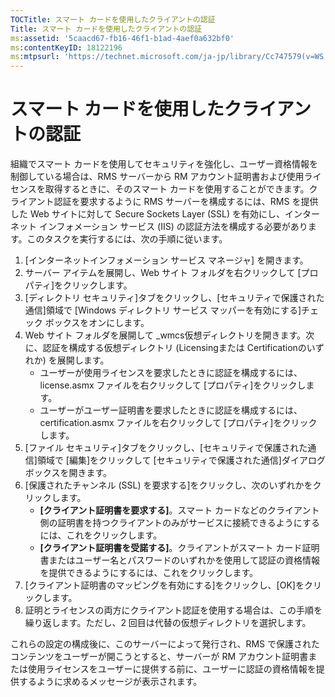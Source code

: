 ```yaml
---
TOCTitle: スマート カードを使用したクライアントの認証
Title: スマート カードを使用したクライアントの認証
ms:assetid: '5caacd67-fb16-46f1-b1ad-4aef0a632bf0'
ms:contentKeyID: 18122196
ms:mtpsurl: 'https://technet.microsoft.com/ja-jp/library/Cc747579(v=WS.10)'
---
```


スマート カードを使用したクライアントの認証
===========================================

組織でスマート カードを使用してセキュリティを強化し、ユーザー資格情報を制御している場合は、RMS サーバーから RM アカウント証明書および使用ライセンスを取得するときに、そのスマート カードを使用することができます。クライアント認証を要求するように RMS サーバーを構成するには、RMS を提供した Web サイトに対して Secure Sockets Layer (SSL) を有効にし、インターネット インフォメーション サービス (IIS) の認証方法を構成する必要があります。このタスクを実行するには、次の手順に従います。

1.  \[インターネットインフォメーション サービス マネージャ\] を開きます。
2.  サーバー アイテムを展開し、Web サイト フォルダを右クリックして \[プロパティ\]をクリックします。
3.  \[ディレクトリ セキュリティ\]タブをクリックし、\[セキュリティで保護された通信\]領域で \[Windows ディレクトリ サービス マッパーを有効にする\]チェック ボックスをオンにします。
4.  Web サイト フォルダを展開して \_wmcs仮想ディレクトリを開きます。次に、認証を構成する仮想ディレクトリ (Licensingまたは Certificationのいずれか) を展開します。
    -   ユーザーが使用ライセンスを要求したときに認証を構成するには、license.asmx ファイルを右クリックして \[プロパティ\]をクリックします。
    -   ユーザーがユーザー証明書を要求したときに認証を構成するには、certification.asmx ファイルを右クリックして \[プロパティ\]をクリックします。
5.  \[ファイル セキュリティ\]タブをクリックし、\[セキュリティで保護された通信\]領域で \[編集\]をクリックして \[セキュリティで保護された通信\]ダイアログ ボックスを開きます。
6.  \[保護されたチャンネル (SSL) を要求する\]をクリックし、次のいずれかをクリックします。
    -   **\[クライアント証明書を要求する\]**。スマート カードなどのクライアント側の証明書を持つクライアントのみがサービスに接続できるようにするには、これをクリックします。
    -   **\[クライアント証明書を受諾する\]**。クライアントがスマート カード証明書またはユーザー名とパスワードのいずれかを使用して認証の資格情報を提供できるようにするには、これをクリックします。
7.  \[クライアント証明書のマッピングを有効にする\]をクリックし、\[OK\]をクリックします。
8.  証明とライセンスの両方にクライアント認証を使用する場合は、この手順を繰り返します。ただし、2 回目は代替の仮想ディレクトリを選択します。

これらの設定の構成後に、このサーバーによって発行され、RMS で保護されたコンテンツをユーザーが開こうとすると、サーバーが RM アカウント証明書または使用ライセンスをユーザーに提供する前に、ユーザーに認証の資格情報を提供するように求めるメッセージが表示されます。
